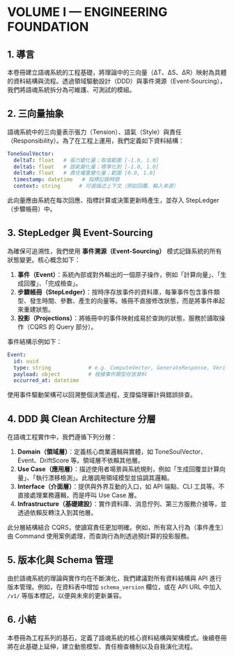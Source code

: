 # VOLUME I — ENGINEERING FOUNDATION

## 1. 導言

本卷冊建立語魂系統的工程基礎，將理論中的三向量（ΔT、ΔS、ΔR）映射為具體的資料結構與流程。透過領域驅動設計（DDD）與事件溯源（Event‑Sourcing），我們將語魂系統拆分為可維護、可測試的模組。

## 2. 三向量抽象

語魂系統中的三向量表示張力（Tension）、語氣（Style）與責任（Responsibility）。為了在工程上運用，我們定義如下資料結構：

```yaml
ToneSoulVector:
  deltaT: float   # 張力變化量；取值範圍 [-1.0, 1.0]
  deltaS: float   # 語氣變化量；標準化到 [-1.0, 1.0]
  deltaR: float   # 責任權重變化量；範圍 [0.0, 1.0]
  timestamp: datetime   # 指標記錄時間
  context: string      # 可選描述上下文（例如回覆、輸入來源）
```

此向量應由系統在每次回應、指標計算或決策更新時產生，並存入 StepLedger（步驟帳冊）中。

## 3. StepLedger 與 Event‑Sourcing

為確保可追溯性，我們使用 **事件溯源（Event‑Sourcing）** 模式記錄系統的所有狀態變更。核心概念如下：

1. **事件（Event）**：系統內部或對外輸出的一個原子操作，例如「計算向量」、「生成回覆」、「完成檢查」。
2. **步驟帳冊（StepLedger）**：按時序存放事件的資料庫，每筆事件包含事件類型、發生時間、參數、產生的向量等。帳冊不直接修改狀態，而是將事件串起來重建狀態。
3. **投影（Projections）**：將帳冊中的事件映射成易於查詢的狀態，服務於讀取操作（CQRS 的 Query 部分）。

事件結構示例如下：

```yaml
Event:
  id: uuid
  type: string            # e.g. ComputeVector, GenerateResponse, VerificationResult
  payload: object         # 根據事件類型存放資料
  occurred_at: datetime
```

使用事件驅動架構可以回溯整個決策過程，支撐倫理審計與錯誤排查。

## 4. DDD 與 Clean Architecture 分層

在語魂工程實作中，我們遵循下列分層：

1. **Domain（領域層）**：定義核心商業邏輯與實體，如 ToneSoulVector、Event、DriftScore 等。領域層不依賴其他層。
2. **Use Case（應用層）**：描述使用者場景與系統規則，例如「生成回覆並計算向量」、「執行漂移檢測」。此層調用領域模型並協調其邏輯。
3. **Interface（介面層）**：提供與外界互動的入口，如 API 端點、CLI 工具等。不直接處理業務邏輯，而是呼叫 Use Case 層。
4. **Infrastructure（基礎建設）**：實作資料庫、消息佇列、第三方服務介接等，並透過依賴反轉注入到其他層。

此分層結構結合 CQRS，使讀寫責任更加明確。例如，所有寫入行為（事件產生）由 Command 使用案例處理，而查詢行為則透過預計算的投影服務。

## 5. 版本化與 Schema 管理

由於語魂系統的理論與實作均在不斷演化，我們建議對所有資料結構與 API 進行版本管理。例如，在資料表中增加 `schema_version` 欄位，或在 API URL 中加入 `/v1/` 等版本標記，以便與未來的更新兼容。

## 6. 小結

本卷冊為工程系列的基石，定義了語魂系統的核心資料結構與架構模式。後續卷冊將在此基礎上延伸，建立動態模型、責任檢查機制以及自我演化流程。